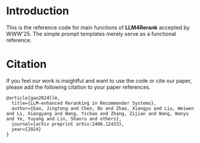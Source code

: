 # Introduction
This is the reference code for main functions of **LLM4Rerank** accepted by WWW'25. The simple prompt templates merely serve as a functional reference.

# Citation
If you feel our work is insightful and want to use the code or cite our paper, please add the following citation to your paper references.

```
@article{gao2024llm,
  title={LLM-enhanced Reranking in Recommender Systems},
  author={Gao, Jingtong and Chen, Bo and Zhao, Xiangyu and Liu, Weiwen and Li, Xiangyang and Wang, Yichao and Zhang, Zijian and Wang, Wanyu and Ye, Yuyang and Lin, Shanru and others},
  journal={arXiv preprint arXiv:2406.12433},
  year={2024}
}
```
